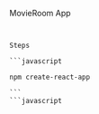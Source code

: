 MovieRoom App

~~~~~~~~~~~~~~~~~~~~~~~~~~~~~~


Steps

```javascript

npm create-react-app

```
```javascript



